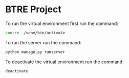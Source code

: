 # BTRE Project

To run the virtual environment first run the command:


```bash
source ./venv/bin/activate
```

To run the server run the command:

```bash
python manage.py runserver
```

To deactivate the virtual environment run the command:


```bash
deactivate
```
